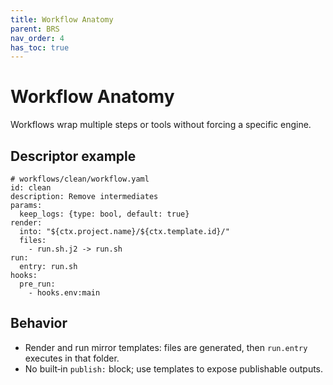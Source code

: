 ```yaml
---
title: Workflow Anatomy
parent: BRS
nav_order: 4
has_toc: true
---
```


# Workflow Anatomy

Workflows wrap multiple steps or tools without forcing a specific engine.

## Descriptor example
```
# workflows/clean/workflow.yaml
id: clean
description: Remove intermediates
params:
  keep_logs: {type: bool, default: true}
render:
  into: "${ctx.project.name}/${ctx.template.id}/"
  files:
    - run.sh.j2 -> run.sh
run:
  entry: run.sh
hooks:
  pre_run:
    - hooks.env:main
```

## Behavior
- Render and run mirror templates: files are generated, then `run.entry` executes in that folder.
- No built‑in `publish:` block; use templates to expose publishable outputs.
